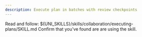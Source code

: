 ```yaml
---
description: Execute plan in batches with review checkpoints
---
```


Read and follow: ${UNI_SKILLS}/skills/collaboration/executing-plans/SKILL.md
Confirm that you've found are are using the skill.